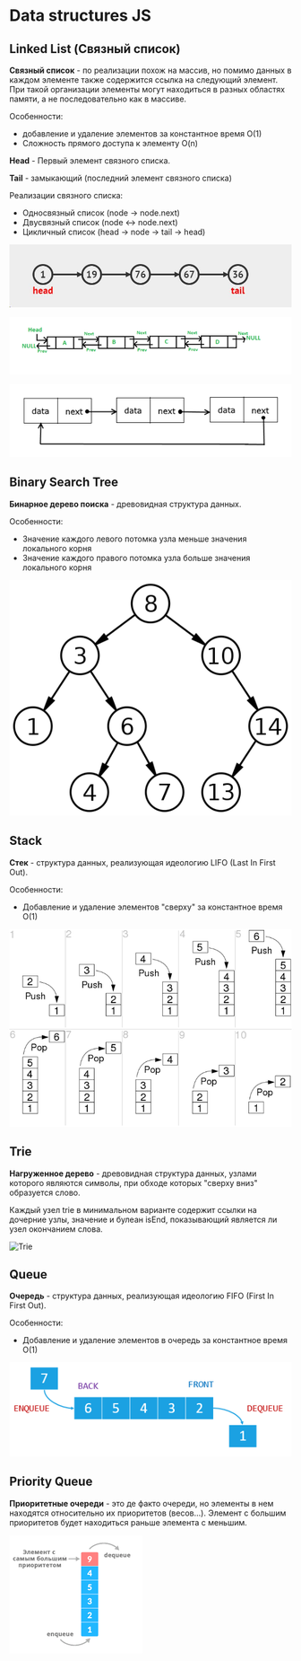# Data structures JS

## Linked List (Связный список)

**Связный список** - по реализации похож на массив, но помимо данных в каждом элементе также содержится ссылка на следующий элемент. При такой организации элементы могут находиться в разных областях памяти, а не последовательно как в массиве.

Особенности:

- добавление и удаление элементов за константное время O(1)
- Сложность прямого доступа к элементу O(n)

**Head** - Первый элемент связного списка.

**Tail** - замыкающий (последний элемент связного списка)

Реализации связного списка:

- Односвязный список (node -> node.next)
- Двусвязный список (node <-> node.next)
- Цикличный список (head -> node -> tail -> head)

![LinkedListVisual](/readme_assets/LinkedListVisual.jpg)

![LinkedListVisual](/readme_assets/LinkedListVisual2.png)

![LinkedListVisual](/readme_assets/LinkedListVisual3.png)

## Binary Search Tree

**Бинарное дерево поиска** - древовидная структура данных.

Особенности:

- Значение каждого левого потомка узла меньше значения локального корня
- Значение каждого правого потомка узла больше значения локального корня

![BST](/readme_assets/BinarySearchVisualisation1.png)

## Stack

**Стек** - структура данных, реализующая идеологию LIFO (Last In First Out).

Особенности:

- Добавление и удаление элементов "сверху" за константное время O(1)

![Stack](/readme_assets/StackVis1.png)

## Trie

**Нагруженное дерево** - древовидная структура данных, узлами которого являются символы, при обходе которых "сверху вниз" образуется слово.

Каждый узел trie в минимальном варианте содержит ссылки на дочерние узлы, значение и булеан isEnd, показывающий является ли узел окончанием слова.

![Trie](/readme_assets/trie.png)

## Queue

**Очередь** - структура данных, реализующая идеологию FIFO (First In First Out).

Особенности:

- Добавление и удаление элементов в очередь за константное время O(1)

![Queue](/readme_assets/QueueVisual.png)

## Priority Queue

**Приоритетные очереди** - это де факто очереди, но элементы в нем находятся относительно их приоритетов (весов...). Элемент с большим приоритетов будет находиться раньше элемента с меньшим.

![Priority Queue](/readme_assets/PrQVispng.png)
